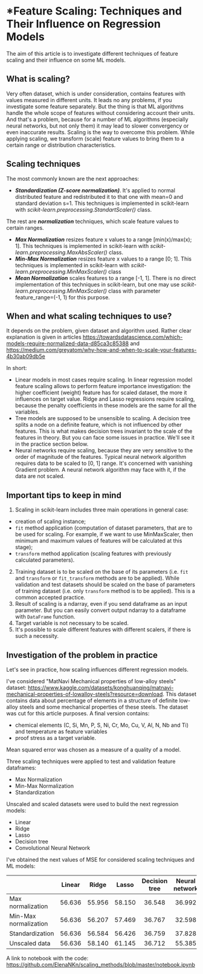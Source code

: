 # *Feature Scaling: Techniques and Their Influence on Regression Models

The aim of this article is to investigate different techniques of feature scaling and their influence on some ML models.

## **What is scaling?**   
Very often dataset, which is under consideration, contains features with values measured in different units. It leads no any problems, if you investigate some feature separately. But the thing is that ML algorithms handle the whole scope of features without considering account their units. And that's a problem, because for a number of ML algorithms (especially neural networks, but not only them) it may lead to slower convergency or even inaccurate results. Scaling is the way to overcome this problem.
While applying scaling, we transform (scale) feature values to bring them to a certain range or distribution characteristics.

## **Scaling techniques**   
The most commonly known are the next approaches:   
- ***Standardization (Z-score normalization)***. It's applied to normal distributed feature and redistributed it to that one with mean=0 and standard deviation s=1. This techniques is implemented in scikit-learn with *scikit-learn.preprocessing.StandartScaler()* class.  

The rest are ***normalization*** techniques, which scale feature values to certain ranges.   
- ***Max Normalization*** resizes feature x values to a range [min(x)/max(x); 1].  This techniques is implemented in scikit-learn with *scikit-learn.preprocessing.MaxAbsScaler()* class.   
- ***Min-Max Normalization*** resizes feature x values to a range [0; 1].  This techniques is implemented in scikit-learn with *scikit-learn.preprocessing.MinMaxScaler()* class
- ***Mean Normalization*** scales features to a range [-1, 1]. There is no direct implementation of this techniques in scikit-learn, but one may use *scikit-learn.preprocessing.MinMaxScaler()* class with parameter feature_range=(-1, 1) for this purpose.

## **When and what scaling techniques to use?**   
It depends on the problem, given dataset and algorithm used.
Rather clear explanation is given in articles https://towardsdatascience.com/which-models-require-normalized-data-d85ca3c85388 and https://medium.com/greyatom/why-how-and-when-to-scale-your-features-4b30ab09db5e    

In short:   
* Linear models in most cases require scaling. In linear regression model feature scaling allows to perform feature importance investigation: the higher coefficient (weight) feature has for scaled dataset, the more it influences on target value. Ridge and Lasso regressions require scaling, because the penalty coefficients in these models are the same for all the variables.   
* Tree models are supposed to be unsensible to scaling. A decision tree splits a node on a definite feature, which is not influenced by other features. This is what makes decision trees invariant to the scale of the features in theory. But you can face some issues in practice. We'll see it in the practice section below.
* Neural networks require scaling, because they are very sensitive to the order of magnitude of the features.  Typical neural network algorithm requires data to be scaled to [0, 1] range. It's concerned with vanishing Gradient problem. A neural network algorithm may face with it, if the data are not scaled.

## **Important tips to keep in mind**

1. Scaling in scikit-learn includes three main operations in general case:
- creation of scaling instance;
- `fit` method application (computation of dataset parameters, that are to be used for scaling. For example, if we want to use MinMaxScaler, then minimum and maximum values of features will be calculated at this stage);
- `transform` method application (scaling features with previously calculated parameters).
2. Training dataset is to be scaled on the base of its parameters (i.e. `fit` and `transform` or `fit_transform` methods are to be applied). While validation and test datasets should be scaled on the base of parameters of training dataset (i.e. only `transform` method is to be applied). This is a common accepted practice.
3. Result of scaling is a ndarray, even if you send dataframe as an input parameter. But you can easily convert output ndarray to a dataframe with `DataFrame` function.
4. Target variable is not necessary to be scaled.
5. It's possible to scale different features with different scalers, if there is such a necessity.

## **Investigation of the problem in practice**
Let's see in practice, how scaling influences different regression models.

I've considered "MatNavi Mechanical properties of low-alloy steels" dataset: https://www.kaggle.com/datasets/konghuanqing/matnavi-mechanical-properties-of-lowalloy-steels?resource=download. This dataset contains data about percentage of elements in a structure of definite low-alloy steels and some mechanical properties of these steels.
The dataset was cut for this article purposes. A final version contains:
- chemical elements (C, Si, Mn,	P, S, Ni, Cr, Mo, Cu, V, Al, N, Nb and Ti) and temperature as feature variables
- proof stress as a target variable.    

Mean squared error was chosen as a measure of a quality of a model.   

Three scaling techniques were applied to test and validation feature dataframes:
- Max Normalization
- Min-Max Normalization 
- Standardization

Unscaled and scaled datasets were used to build the next regression models:
- Linear 
- Ridge 
- Lasso
- Decision tree
- Convolutional Neural Network

I've obtained the next values of MSE for considered scaling techniques and ML models:

|                        |   Linear    |     Ridge     |     Lasso     |  Decision tree  |   Neural network  |
| :---                   |    :----:   |     :---:     |     :----:    |      :----:     |       :----:      |
| Max normalization      | 56.636      | 55.956        | 58.150        | 36.548          | 36.992            |
| Min-Max normalization  | 56.636      | 56.207        | 57.469        | 36.767          | 32.598            |
| Standardization        | 56.636      | 56.584        | 56.426        | 36.759          | 37.828            |
| Unscaled data          | 56.636      | 58.140        | 61.145        | 36.712          | 55.385            |


A link to notebook with the code: https://github.com/ElenaNKn/scaling_methods/blob/master/notebook.ipynb

